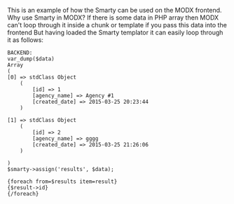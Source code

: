 This is an example of how the Smarty can be used on the MODX frontend.
Why use Smarty in MODX?
If there is some data in PHP array then MODX can't loop through it inside a chunk or template if you pass this data into the frontend
But having loaded the Smarty templator it can easily loop through it as follows:
```
BACKEND:
var_dump($data)
Array
(
[0] => stdClass Object
    (
        [id] => 1
        [agency_name] => Agency #1
        [created_date] => 2015-03-25 20:23:44
    )

[1] => stdClass Object
    (
        [id] => 2
        [agency_name] => gggg
        [created_date] => 2015-03-25 21:26:06
    )

)
$smarty->assign('results', $data);

{foreach from=$results item=result}
{$result->id}
{/foreach}
```
